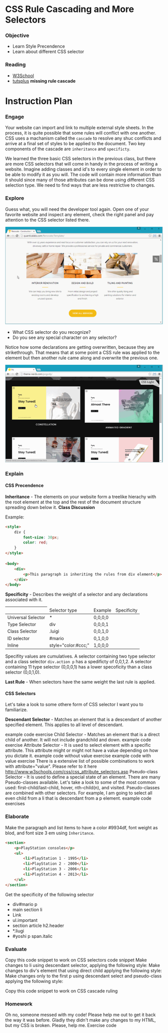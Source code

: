 # CSS Rule Cascading and More Selectors

### Objective
* Learn Style Precendence
* Learn about different CSS selector 

### Reading
* [W3School](http://www.w3schools.com/cssref/css_selectors.asp)
* [tutsplus](http://code.tutsplus.com/tutorials/the-30-css-selectors-you-must-memorize--net-16048)
**missing rule cascade**

# Instruction Plan

### Engage

Your website can import and link to multiple external style sheets. In the process, it is quite possible that some rules will conflict with one another. CSS uses a machanism called the `cascade` to resolve any shuc conflicts and arrive at a final set of styles to be applied to the document. Two key components of the cascade are `inheritance` and `specificty`.

We learned the three basic CSS selectors in the previous class, but there are more CSS selectors that will come in handy in the process of writing a website. Imagine adding classes and id's to every single element in order to be able to modify it as you will. The code will contain more information than it should since many of those attributes can be done using different CSS selection type. We need to find ways that are less restrictive to changes.

### Explore
Guess what, you will need the developer tool again. Open one of your favorite website and inspect any element, check the right panel and pay attention to the CSS selector listed there.

![CSS selector list](../images/css-selectors.gif)

* What CSS selector do you recognize? 
* Do you see any special character on any selector?

Notice how some declarations are getting overwritten, because they are strikethrough. That means that at some point a CSS rule was applied to the element but then another rule came along and overwrite the previous one.

![Strikethrough](../images/strikethrough.gif)

### Explain

#### CSS Precendence

**Inheritance** - The elements on your website form a treelike hierachy with the root element at the top and the rest of the document structure spreading down below it. 
**Class Discussion**

Example:

```html
<style>
    div {
        font-size: 30px;
        color: red;
    }
</style>

<body>
    <div>
        <p>This paragraph is inheriting the rules from div element</p>
    </div>
</body>
```

**Specificity** - Describes the weight of a selector and any declarations associated with it.

<table>
    <thead>
        <th>
            <td>Selector type</td>
            <td>Example</td>
            <td>Specificity</td>
        </th>
    </thead>
    <tbody>
        <tr>
            <td>Universal Selector</td>
            <td>*</td>
            <td>0,0,0,0</td>
        </tr>
        <tr>
            <td>Type Selector</td>
            <td>div</td>
            <td>0,0,0,1</td>
        </tr>
        <tr>
            <td>Class Selector</td>
            <td>.luigi</td>
            <td>0,0,1,0</td>
        </tr>
        <tr>
            <td>ID selector</td>
            <td>#mario</td>
            <td>0,1,0,0</td>
        </tr>
        <tr>
            <td>Inline</td>
            <td>style="color:#ccc;"</td>
            <td>1,0,0,0</td>
        </tr>
    </tbody>
</table>

Specifity values are cumulatives. A selector containing two type selector and a class selector `div.action p` has a spedificty of 0,0,1,2.
A selector containing 11 type selector (0,0,0,1) has a lower specoficity than a class selector (0,0,1,0).


**Last Rule** - When selectors have the same weight the last rule is applied.

#### CSS Selectors

Let's take a look to some othere form of CSS selector I want you to familiarize.


**Descendant Selector** - Matches an element that is a descendant of another specified element. This applies to all level of descendant.

example code
exercise
Child Selector - Matches an element that is a direct child of another. It will not include grandchild and down.
example code
exercise
Attribute Selector - It is used to select element with a specific attribute. This attribute might or might not have a value depending on how you dictate it.
example code without value
exercise
example code with value
exercise
There is a extensive list of possible combinations to work with attribute="value". Please refer to it here http://www.w3schools.com/css/css_attribute_selectors.asp
Pseudo-class Selector - It is used to define a special state of an element. There are many Pseudo-classes available. Let's take a look to some of the most common used: first-child/last-child, hover, nth-child(n), and visited. Pseudo-classes are combined with other selectors. For example, I am going to select all even child from a li that is descendant from a p element.
example code
exercises

### Elaborate

Make the paragraph and list items to have a color #9934df, font weight as blod, and font size 3 em using `Inheritance`.

```html
<section>
    <p>PlayStation consoles</p>
    <ul>
        <li>PlayStation 1 - 1995</li>
        <li>PlayStation 2 - 2000</li>
        <li>PlayStation 3 - 2006</li>
        <li>PlayStation 4 - 2013</li>
    </ul>
</section>
```

Get the specificity of the following selector

* div#mario p
* main section li
* <a style="text-decoration:nonel">Link</a>
* ul.important 
* section article h2.header
* *.liugi
* #yoshi p span.italic




### Evaluate
Copy this code snippet to work on CSS selectors
code snippet
Make changes to li using descendant selector, applying the following style: 
Make changes to div's element that using direct child applying the following style:
Make changes only to the first p using descendant select and pseudo-class applying the following style:

Copy this code snippet to work on CSS cascade ruling

### Homework
Oh no, someone messed with my code! Please help me out to get it back the way it was before. Gladly they didn't make any changes to my HTML, but my CSS is broken. Please, help me. 
Exercise code
